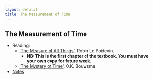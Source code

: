 ```yaml
---
layout: default
title: The Measurement of Time
---
```


## The Measurement of Time
 
+ Reading:
  + ['The Measure of All Things'](a.pdf), Robin Le Poidevin.
  	+ **NB: This is the first chapter of the textbook. You must have your own copy for future week.**
  + ['The Mystery of Time'](bou.pdf), O.K. Bouwsma
+ [Notes](notes) 
